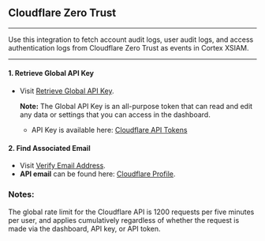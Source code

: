 ## Cloudflare Zero Trust

_____
Use this integration to fetch account audit logs, user audit logs, and access authentication logs from Cloudflare Zero Trust as events in Cortex XSIAM.
_____

#### **1. Retrieve Global API Key**

- Visit [Retrieve Global API Key](https://developers.cloudflare.com/fundamentals/api/get-started/keys/).

  **Note:** The Global API Key is an all-purpose token that can read and edit any data or settings that you can access in the dashboard.  
  - API Key is available here: [Cloudflare API Tokens](https://dash.cloudflare.com/profile/api-tokens)  

#### **2. Find Associated Email**

- Visit [Verify Email Address](https://developers.cloudflare.com/fundamentals/setup/account/verify-email-address/).
- **API email** can be found here: [Cloudflare Profile](https://dash.cloudflare.com/profile).  

### Notes:

The global rate limit for the Cloudflare API is 1200 requests per five minutes per user, and applies cumulatively regardless of whether the request is made via the dashboard, API key, or API token.